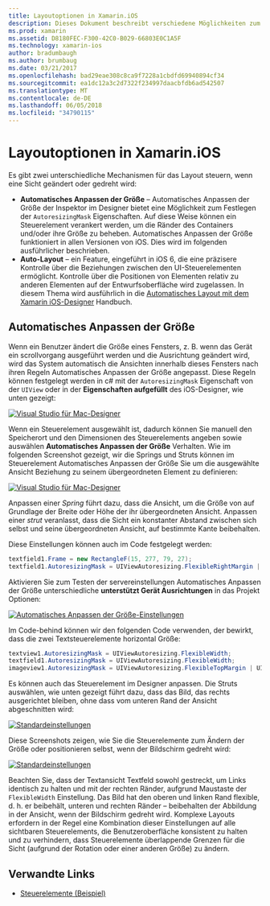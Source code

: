 ```yaml
---
title: Layoutoptionen in Xamarin.iOS
description: Dieses Dokument beschreibt verschiedene Möglichkeiten zum Erstellen von Benutzeroberflächen in Xamarin.iOS. Es wird erläutert, automatisches Anpassen der Größe und automatisches Layout.
ms.prod: xamarin
ms.assetid: D8180FEC-F300-42C0-B029-66803E0C1A5F
ms.technology: xamarin-ios
author: bradumbaugh
ms.author: brumbaug
ms.date: 03/21/2017
ms.openlocfilehash: bad29eae308c8ca9f7228a1cbdfd69940894cf34
ms.sourcegitcommit: ea1dc12a3c2d7322f234997daacbfdb6ad542507
ms.translationtype: MT
ms.contentlocale: de-DE
ms.lasthandoff: 06/05/2018
ms.locfileid: "34790115"
---
```

# <a name="layout-options-in-xamarinios"></a>Layoutoptionen in Xamarin.iOS

Es gibt zwei unterschiedliche Mechanismen für das Layout steuern, wenn eine Sicht geändert oder gedreht wird:

-  **Automatisches Anpassen der Größe** – Automatisches Anpassen der Größe der Inspektor im Designer bietet eine Möglichkeit zum Festlegen der `AutoresizingMask` Eigenschaften. Auf diese Weise können ein Steuerelement verankert werden, um die Ränder des Containers und/oder ihre Größe zu beheben. Automatisches Anpassen der Größe funktioniert in allen Versionen von iOS. Dies wird im folgenden ausführlicher beschrieben.
-  **Auto-Layout** – ein Feature, eingeführt in iOS 6, die eine präzisere Kontrolle über die Beziehungen zwischen den UI-Steuerelementen ermöglicht. Kontrolle über die Positionen von Elementen relativ zu anderen Elementen auf der Entwurfsoberfläche wird zugelassen. In diesem Thema wird ausführlich in die [Automatisches Layout mit dem Xamarin iOS-Designer](~/ios/user-interface/designer/designer-auto-layout.md) Handbuch.

## <a name="autosizing"></a>Automatisches Anpassen der Größe

Wenn ein Benutzer ändert die Größe eines Fensters, z. B. wenn das Gerät ein scrollvorgang ausgeführt werden und die Ausrichtung geändert wird, wird das System automatisch die Ansichten innerhalb dieses Fensters nach ihren Regeln Automatisches Anpassen der Größe angepasst. Diese Regeln können festgelegt werden in c# mit der `AutoresizingMask` Eigenschaft von der `UIView` oder in der **Eigenschaften aufgefüllt** des iOS-Designer, wie unten gezeigt:

 [![](layout-options-images/image41.png "Visual Studio für Mac-Designer")](layout-options-images/image41.png#lightbox)

Wenn ein Steuerelement ausgewählt ist, dadurch können Sie manuell den Speicherort und den Dimensionen des Steuerelements angeben sowie auswählen **Automatisches Anpassen der Größe** Verhalten. Wie im folgenden Screenshot gezeigt, wir die Springs und Struts können im Steuerelement Automatisches Anpassen der Größe Sie um die ausgewählte Ansicht Beziehung zu seinem übergeordneten Element zu definieren:

 [![](layout-options-images/image42.png "Visual Studio für Mac-Designer")](layout-options-images/image42.png#lightbox)

Anpassen einer *Spring* führt dazu, dass die Ansicht, um die Größe von auf Grundlage der Breite oder Höhe der ihr übergeordneten Ansicht. Anpassen einer *strut* veranlasst, dass die Sicht ein konstanter Abstand zwischen sich selbst und seine übergeordneten Ansicht, auf bestimmte Kante beibehalten.

Diese Einstellungen können auch im Code festgelegt werden:

```csharp
textfield1.Frame = new RectangleF(15, 277, 79, 27);
textfield1.AutoresizingMask = UIViewAutoresizing.FlexibleRightMargin | UIViewAutoresizing.FlexibleBottomMargin;
```


Aktivieren Sie zum Testen der servereinstellungen Automatisches Anpassen der Größe unterschiedliche **unterstützt Gerät Ausrichtungen** in das Projekt Optionen:

 [![](layout-options-images/image43a.png "Automatisches Anpassen der Größe-Einstellungen")](layout-options-images/image43a.png#lightbox)

Im Code-behind können wir den folgenden Code verwenden, der bewirkt, dass die zwei Textsteuerelemente horizontal Größe:

```csharp
textview1.AutoresizingMask = UIViewAutoresizing.FlexibleWidth;
textfield1.AutoresizingMask = UIViewAutoresizing.FlexibleWidth;
imageview1.AutoresizingMask = UIViewAutoresizing.FlexibleTopMargin | UIViewAutoresizing.FlexibleLeftMargin;
```


Es können auch das Steuerelement im Designer anpassen. Die Struts auswählen, wie unten gezeigt führt dazu, dass das Bild, das rechts ausgerichtet bleiben, ohne dass vom unteren Rand der Ansicht abgeschnitten wird:

 [![](layout-options-images/autoresize.png "Standardeinstellungen")](layout-options-images/autoresize.png#lightbox)

Diese Screenshots zeigen, wie Sie die Steuerelemente zum Ändern der Größe oder positionieren selbst, wenn der Bildschirm gedreht wird:

 [![](layout-options-images/image44a.png "Standardeinstellungen")](layout-options-images/image44a.png#lightbox)

Beachten Sie, dass der Textansicht Textfeld sowohl gestreckt, um Links identisch zu halten und mit der rechten Ränder, aufgrund Maustaste der `FlexibleWidth` Einstellung. Das Bild hat den oberen und linken Rand flexible, d. h. er beibehält, unteren und rechten Ränder – beibehalten der Abbildung in der Ansicht, wenn der Bildschirm gedreht wird. Komplexe Layouts erfordern in der Regel eine Kombination dieser Einstellungen auf alle sichtbaren Steuerelements, die Benutzeroberfläche konsistent zu halten und zu verhindern, dass Steuerelemente überlappende Grenzen für die Sicht (aufgrund der Rotation oder einer anderen Größe) zu ändern.





## <a name="related-links"></a>Verwandte Links

- [Steuerelemente (Beispiel)](https://developer.xamarin.com/samples/Controls/)
